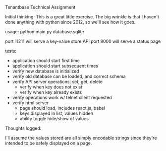 Tenantbase Technical Assignment

Initial thinking:
This is a great little exercise. The big wrinkle is that I haven't done anything with python since 2012, so we'll see how it goes.


usage:
python main.py database.sqlite

port 11211 will serve a key-value store API
port 8000 will serve a status page

tests:
- application should start first time
- application should start subsequent times
- verify new database is initialized
- verify old database can be loaded, and correct schema
- verify API server operations: set, get, delete
   - verify when key does not exist
   - verify when key already exists
- verify operations work w/ telnet client requested
- verify html server
  - page should load, includes react.js, babel
  - keys displayed in list, values hidden
  - ability toggle hide/show of values


Thoughts logged:

I'll assume the values stored are all simply encodable strings since they're intended to be safely displayed on a page.
